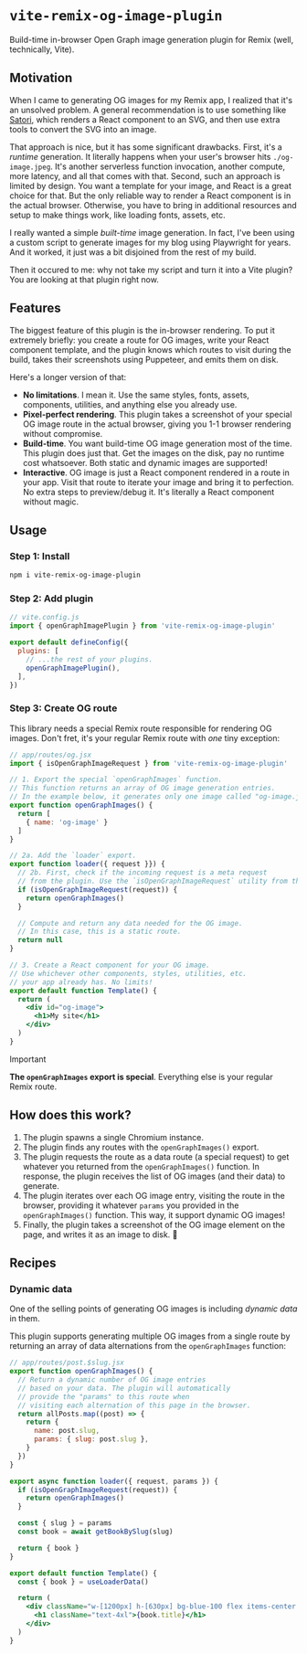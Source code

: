 # `vite-remix-og-image-plugin`

Build-time in-browser Open Graph image generation plugin for Remix (well, technically, Vite).

## Motivation

When I came to generating OG images for my Remix app, I realized that it's an unsolved problem. A general recommendation is to use something like [Satori](https://github.com/vercel/satori), which renders a React component to an SVG, and then use extra tools to convert the SVG into an image.

That approach is nice, but it has some significant drawbacks. First, it's a _runtime_ generation. It literally happens when your user's browser hits `./og-image.jpeg`. It's another serverless function invocation, another compute, more latency, and all that comes with that. Second, such an approach is limited by design. You want a template for your image, and React is a great choice for that. But the only reliable way to render a React component is in the actual browser. Otherwise, you have to bring in additional resources and setup to make things work, like loading fonts, assets, etc.

I really wanted a simple _built-time_ image generation. In fact, I've been using a custom script to generate images for my blog using Playwright for years. And it worked, it just was a bit disjoined from the rest of my build.

Then it occured to me: why not take my script and turn it into a Vite plugin? You are looking at that plugin right now.

## Features

The biggest feature of this plugin is the in-browser rendering. To put it extremely briefly: you create a route for OG images, write your React component template, and the plugin knows which routes to visit during the build, takes their screenshots using Puppeteer, and emits them on disk.

Here's a longer version of that:

- **No limitations**. I mean it. Use the same styles, fonts, assets, components, utilities, and anything else you already use.
- **Pixel-perfect rendering**. This plugin takes a screenshot of your special OG image route in the actual browser, giving you 1-1 browser rendering without compromise.
- **Build-time**. You want build-time OG image generation most of the time. This plugin does just that. Get the images on the disk, pay no runtime cost whatsoever. Both static and dynamic images are supported!
- **Interactive**. OG image is just a React component rendered in a route in your app. Visit that route to iterate your image and bring it to perfection. No extra steps to preview/debug it. It's literally a React component without magic.

## Usage

### Step 1: Install

```sh
npm i vite-remix-og-image-plugin
```

### Step 2: Add plugin

```js
// vite.config.js
import { openGraphImagePlugin } from 'vite-remix-og-image-plugin'

export default defineConfig({
  plugins: [
    // ...the rest of your plugins.
    openGraphImagePlugin(),
  ],
})
```

### Step 3: Create OG route

This library needs a special Remix route responsible for rendering OG images. Don't fret, it's your regular Remix route with _one_ tiny exception:

```jsx
// app/routes/og.jsx
import { isOpenGraphImageRequest } from 'vite-remix-og-image-plugin'

// 1. Export the special `openGraphImages` function.
// This function returns an array of OG image generation entries.
// In the example below, it generates only one image called "og-image.jpeg"
export function openGraphImages() {
  return [
    { name: 'og-image' }
  ]
}

// 2a. Add the `loader` export.
export function loader({ request }}) {
  // 2b. First, check if the incoming request is a meta request
  // from the plugin. Use the `isOpenGraphImageRequest` utility from the library.
  if (isOpenGraphImageRequest(request)) {
    return openGraphImages()
  }

  // Compute and return any data needed for the OG image.
  // In this case, this is a static route.
  return null
}

// 3. Create a React component for your OG image.
// Use whichever other components, styles, utilities, etc.
// your app already has. No limits!
export default function Template() {
  return (
    <div id="og-image">
      <h1>My site</h1>
    </div>
  )
}
```

<!-- prettier-ignore -->
> [!IMPORTANT]
> **The `openGraphImages` export is special**. Everything else is your regular Remix route.

## How does this work?

1. The plugin spawns a single Chromium instance.
1. The plugin finds any routes with the `openGraphImages()` export.
1. The plugin requests the route as a data route (a special request) to get whatever you returned from the `openGraphImages()` function. In response, the plugin receives the list of OG images (and their data) to generate.
1. The plugin iterates over each OG image entry, visiting the route in the browser, providing it whatever `params` you provided in the `openGraphImages()` function. This way, it support dynamic OG images!
1. Finally, the plugin takes a screenshot of the OG image element on the page, and writes it as an image to disk. 🎉

## Recipes

### Dynamic data

One of the selling points of generating OG images is including _dynamic data_ in them.

This plugin supports generating multiple OG images from a single route by returning an array of data alternations from the `openGraphImages` function:

```jsx
// app/routes/post.$slug.jsx
export function openGraphImages() {
  // Return a dynamic number of OG image entries
  // based on your data. The plugin will automatically
  // provide the "params" to this route when
  // visiting each alternation of this page in the browser.
  return allPosts.map((post) => {
    return {
      name: post.slug,
      params: { slug: post.slug },
    }
  })
}

export async function loader({ request, params }) {
  if (isOpenGraphImageRequest(request)) {
    return openGraphImages()
  }

  const { slug } = params
  const book = await getBookBySlug(slug)

  return { book }
}

export default function Template() {
  const { book } = useLoaderData()

  return (
    <div className="w-[1200px] h-[630px] bg-blue-100 flex items-center justify-center">
      <h1 className="text-4xl">{book.title}</h1>
    </div>
  )
}
```
